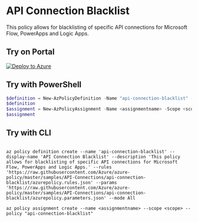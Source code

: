 # API Connection Blacklist

This policy allows for blacklisting of specific API connections for Microsoft Flow, PowerApps and Logic Apps.

## Try on Portal

[![Deploy to Azure](http://azuredeploy.net/deploybutton.png)](https://portal.azure.com/#blade/Microsoft_Azure_Policy/CreatePolicyDefinitionBlade/uri/https%3A%2F%2Fraw.githubusercontent.com%2FAzure%2Fazure-policy%2Fmaster%2Fsamples%2FAPI-Connections%2Fapi-connection-blacklist%2Fazurepolicy.json)

## Try with PowerShell

````powershell
$definition = New-AzPolicyDefinition -Name "api-connection-blacklist" -DisplayName "API Connection Blacklist" -description "This policy allows for blacklisting of specific API connections for Microsoft Flow, PowerApps and Logic Apps." -Policy 'https://raw.githubusercontent.com/Azure/azure-policy/master/samples/API-Connections/api-connection-blacklist/azurepolicy.rules.json' -Parameter 'https://raw.githubusercontent.com/Azure/azure-policy/master/samples/API-Connections/api-connection-blacklist/azurepolicy.parameters.json' -Mode All
$definition
$assignment = New-AzPolicyAssignment -Name <assignmentname> -Scope <scope>  -connectionNames <blacklisted connection names> -PolicyDefinition $definition
$assignment 
````



## Try with CLI

````cli

az policy definition create --name 'api-connection-blacklist' --display-name 'API Connection Blacklist' --description 'This policy allows for blacklisting of specific API connections for Microsoft Flow, PowerApps and Logic Apps.' --rules 'https://raw.githubusercontent.com/Azure/azure-policy/master/samples/API-Connections/api-connection-blacklist/azurepolicy.rules.json' --params 'https://raw.githubusercontent.com/Azure/azure-policy/master/samples/API-Connections/api-connection-blacklist/azurepolicy.parameters.json' --mode All

az policy assignment create --name <assignmentname> --scope <scope> --policy "api-connection-blacklist" 

````
